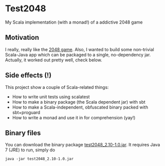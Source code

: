Test2048
========

My Scala implementation (with a monad!) of a addictive 2048 game

## Motivation 
I really, really like the [2048 game](http://gabrielecirulli.github.io/2048/). 
Also, I wanted to build some non-trivial Scala-Java app which can be packaged 
to a single, no-dependency jar.
Actually, it worked out pretty well, check below.

## Side effects (!)
This project show a couple of Scala-related things:
* How to write unit tests using scalatest
* How to make a binary package (the Scala dependent jar) with sbt
* How to make a Scala-independent, obfuscated binary packed with sbt+proguard
* How to write a monad and use it in for comprehension (yay!)

## Binary files
You can download the binary package [test2048_2.10-1.0.jar](http://1drv.ms/1mKypNa).
It requires Java 7 (JRE) to run, simply do
```
java -jar test2048_2.10-1.0.jar
```
